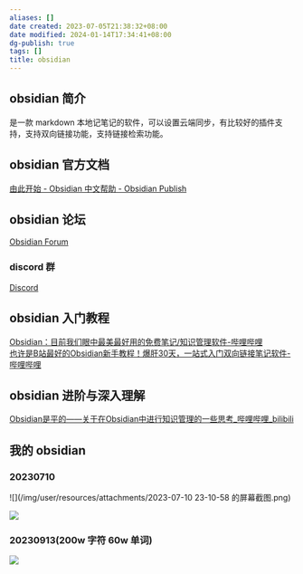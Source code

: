 ```yaml
---
aliases: []
date created: 2023-07-05T21:38:32+08:00
date modified: 2024-01-14T17:34:41+08:00
dg-publish: true
tags: []
title: obsidian
---
```


## obsidian 简介
是一款 markdown 本地记笔记的软件，可以设置云端同步，有比较好的插件支持，支持双向链接功能，支持链接检索功能。
## obsidian 官方文档
[由此开始 - Obsidian 中文帮助 - Obsidian Publish](https://publish.obsidian.md/help-zh/%E7%94%B1%E6%AD%A4%E5%BC%80%E5%A7%8B)
## obsidian 论坛
[Obsidian Forum](https://forum.obsidian.md/)
### discord 群
[Discord](https://discord.com/invite/veuWUTm)
## obsidian 入门教程
[Obsidian：目前我们眼中最美最好用的免费笔记/知识管理软件-哔哩哔哩](https://b23.tv/qcOIU09)  
[也许是B站最好的Obsidian新手教程！爆肝30天，一站式入门双向链接笔记软件-哔哩哔哩](https://b23.tv/5bLesVF)

## obsidian 进阶与深入理解
[Obsidian是平的——关于在Obsidian中进行知识管理的一些思考\_哔哩哔哩\_bilibili](https://www.bilibili.com/video/BV1gv4y1E7L2/?spm_id_from=333.788&vd_source=20cb3e7c6ad3d64f0eb2d763ff005080)

## 我的 obsidian
### 20230710
![](/img/user/resources/attachments/2023-07-10 23-10-58 的屏幕截图.png)

![](/img/user/resources/attachments/obsidian.png)
### 20230913(200w 字符 60w 单词)
![](/img/user/resources/attachments/20230913obsidian.png)